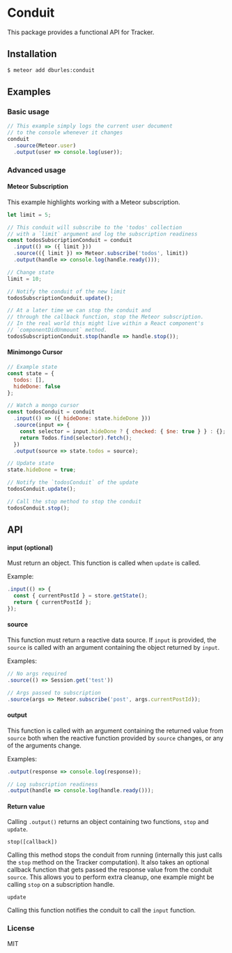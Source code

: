 # Conduit

This package provides a functional API for Tracker.

## Installation

```sh
$ meteor add dburles:conduit
```

## Examples

### Basic usage

```js
// This example simply logs the current user document
// to the console whenever it changes
conduit
  .source(Meteor.user)
  .output(user => console.log(user));
```

### Advanced usage

#### Meteor Subscription

This example highlights working with a Meteor subscription.

```js
let limit = 5;

// This conduit will subscribe to the 'todos' collection
// with a `limit` argument and log the subscription readiness
const todosSubscriptionConduit = conduit
  .input(() => ({ limit }))
  .source(({ limit }) => Meteor.subscribe('todos', limit))
  .output(handle => console.log(handle.ready()));

// Change state
limit = 10;

// Notify the conduit of the new limit
todosSubscriptionConduit.update();

// At a later time we can stop the conduit and
// through the callback function, stop the Meteor subscription.
// In the real world this might live within a React component's
// `componentDidUnmount` method.
todosSubscriptionConduit.stop(handle => handle.stop());
```

#### Minimongo Cursor

```js
// Example state
const state = {
  todos: [],
  hideDone: false
};

// Watch a mongo cursor
const todosConduit = conduit
  .input(() => ({ hideDone: state.hideDone }))
  .source(input => {
    const selector = input.hideDone ? { checked: { $ne: true } } : {};
    return Todos.find(selector).fetch();
  })
  .output(source => state.todos = source);

// Update state
state.hideDone = true;

// Notify the `todosConduit` of the update
todosConduit.update();

// Call the stop method to stop the conduit
todosConduit.stop();
```

## API

#### input (optional)

Must return an object. This function is called when `update` is called.

Example:

```js
.input(() => {
  const { currentPostId } = store.getState();
  return { currentPostId };
});
```

####  source

This function must return a reactive data source. If `input` is provided, the `source` is called with an argument containing the object returned by `input`.

Examples:

```js
// No args required
.source(() => Session.get('test'))

// Args passed to subscription
.source(args => Meteor.subscribe('post', args.currentPostId));
```

#### output

This function is called with an argument containing the returned value from `source` both when the reactive function provided by `source` changes, or any of the arguments change.

Examples:

```js
.output(response => console.log(response));

// Log subscription readiness
.output(handle => console.log(handle.ready()));
```

#### Return value

Calling `.output()` returns an object containing two functions, `stop` and `update`.

```
stop([callback])
```

Calling this method stops the conduit from running (internally this just calls the `stop` method on the Tracker computation). It also takes an optional callback function that gets passed the response value from the conduit `source`. This allows you to perform extra cleanup, one example might be calling `stop` on a subscription handle.

```
update
```

Calling this function notifies the conduit to call the `input` function.

### License

MIT
